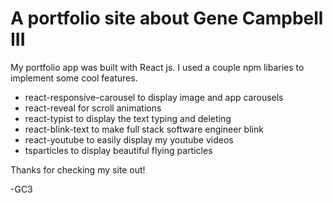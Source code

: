 # A portfolio site about Gene Campbell III
My portfolio app was built with React js. I used a couple npm libaries to 
implement some cool features. 

- react-responsive-carousel to display image and app carousels
- react-reveal for scroll animations
- react-typist to display the text typing and deleting 
- react-blink-text to make full stack software engineer blink
- react-youtube to easily display my youtube videos 
- tsparticles to display beautiful flying particles 

Thanks for checking my site out!

-GC3
